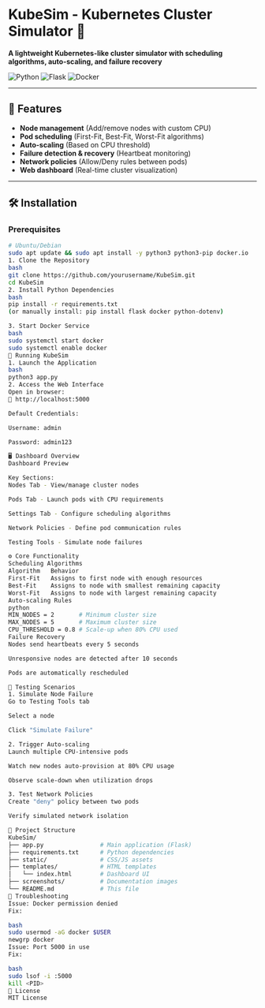 # KubeSim - Kubernetes Cluster Simulator 🚀  
**A lightweight Kubernetes-like cluster simulator with scheduling algorithms, auto-scaling, and failure recovery**

![Python](https://img.shields.io/badge/Python-3.10%2B-blue)
![Flask](https://img.shields.io/badge/Flask-2.3.x-lightgrey)
![Docker](https://img.shields.io/badge/Docker-API-2496ED)

---

## 🌟 Features  
- **Node management** (Add/remove nodes with custom CPU)  
- **Pod scheduling** (First-Fit, Best-Fit, Worst-Fit algorithms)  
- **Auto-scaling** (Based on CPU threshold)  
- **Failure detection & recovery** (Heartbeat monitoring)  
- **Network policies** (Allow/Deny rules between pods)  
- **Web dashboard** (Real-time cluster visualization)  

---

## 🛠️ Installation  

### Prerequisites  
```bash
# Ubuntu/Debian
sudo apt update && sudo apt install -y python3 python3-pip docker.io
1. Clone the Repository
bash
git clone https://github.com/yourusername/KubeSim.git
cd KubeSim
2. Install Python Dependencies
bash
pip install -r requirements.txt
(or manually install: pip install flask docker python-dotenv)

3. Start Docker Service
bash
sudo systemctl start docker
sudo systemctl enable docker
🚀 Running KubeSim
1. Launch the Application
bash
python3 app.py
2. Access the Web Interface
Open in browser:
🔗 http://localhost:5000

Default Credentials:

Username: admin

Password: admin123

🖥️ Dashboard Overview
Dashboard Preview

Key Sections:
Nodes Tab - View/manage cluster nodes

Pods Tab - Launch pods with CPU requirements

Settings Tab - Configure scheduling algorithms

Network Policies - Define pod communication rules

Testing Tools - Simulate node failures

⚙️ Core Functionality
Scheduling Algorithms
Algorithm	Behavior
First-Fit	Assigns to first node with enough resources
Best-Fit	Assigns to node with smallest remaining capacity
Worst-Fit	Assigns to node with largest remaining capacity
Auto-scaling Rules
python
MIN_NODES = 2       # Minimum cluster size
MAX_NODES = 5       # Maximum cluster size
CPU_THRESHOLD = 0.8 # Scale-up when 80% CPU used
Failure Recovery
Nodes send heartbeats every 5 seconds

Unresponsive nodes are detected after 10 seconds

Pods are automatically rescheduled

🧪 Testing Scenarios
1. Simulate Node Failure
Go to Testing Tools tab

Select a node

Click "Simulate Failure"

2. Trigger Auto-scaling
Launch multiple CPU-intensive pods

Watch new nodes auto-provision at 80% CPU usage

Observe scale-down when utilization drops

3. Test Network Policies
Create "deny" policy between two pods

Verify simulated network isolation

📂 Project Structure
KubeSim/
├── app.py                # Main application (Flask)
├── requirements.txt      # Python dependencies
├── static/               # CSS/JS assets
├── templates/            # HTML templates
│   └── index.html        # Dashboard UI
├── screenshots/          # Documentation images
└── README.md             # This file
🛑 Troubleshooting
Issue: Docker permission denied
Fix:

bash
sudo usermod -aG docker $USER
newgrp docker
Issue: Port 5000 in use
Fix:

bash
sudo lsof -i :5000
kill <PID>
📜 License
MIT License
